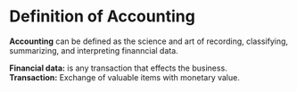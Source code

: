 # Definition of Accounting
 
**Accounting** can be defined as the science and art of recording, classifying, summarizing, and interpreting finanncial data.

 **Financial data:** is any transaction that effects the business.
<br> **Transaction:** Exchange of valuable items with monetary value. </br>
